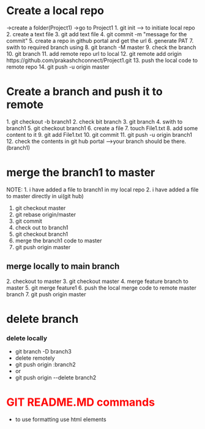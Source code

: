 <h1>Create a local repo</h1>
->create a folder(Project1)
->go to Project1
1. git init --> to initiate local repo
2. create a text file
3. git add text file
4. git commit -m "message for the commit"
5. create a repo in github portal and get the url
6. generate PAT
7. swith to required branch using
8. git branch -M master
9. check the branch
10. git branch
11. add remote repo url to local
12. git remote add origin https://github.com/prakashchconnect/Project1.git
13. push the local code to remote repo
14. git push -u origin master


<h1>Create a branch and push it to remote</h1>
1. git checkout -b branch1
2. check bit branch
3. git branch
4. swith to branch1
5. git checkout branch1
6. create a file
7. touch File1.txt
8. add some content to it
9. git add File1.txt
10. git commit
11. git push -u origin branch1
12. check the contents in git hub portal -->your branch should be there.(branch1)


<h1>merge the branch1 to master</h1>
NOTE: 1. i have added a file to branch1 in my local repo
2. i have added a file to master directly in ui(git hub)

1. git checkout master
2. git rebase origin/master
3. git commit
4. check out to branch1
5. git checkout branch1
6. merge the branch1 code to master
7. git push origin master
   
<h2>merge locally to main branch</h2>
2. checkout to master
3. git checkout master
4. merge feature branch to master
5. git merge feature1
6. push the local merge code to remote master branch
7. git push origin master
   
<h1>delete branch</h1>
<h3>delete locally</h3>
<ul>
<li>git branch -D branch3</li>
<li>delete remotely</li>
<li>git push origin :branch2</li>
<li>or</li>
<li>git push origin --delete branch2</li>
</ul>
<h1 style="color:red;">GIT README.MD commands</h1>
<ul>
   <li>to use formatting use html elements</li>
</ul>

